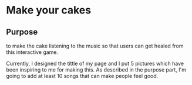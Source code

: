 # Make your cakes

## Purpose
to make the cake listening to the music so that users can get healed from this interactive game.

Currently, I designed the tittle of my page and I put 5 pictures which have been inspiring to me for making this.
As described in the purpose part, I'm going to add at least 10 songs that can make people feel good.
